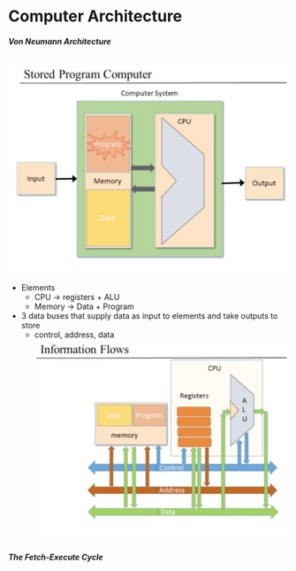 # Computer Architecture

##### Von Neumann Architecture
![StoredProgramComputer](./StoredProgramComputer.png)
* Elements
  * CPU -> registers + ALU
  * Memory -> Data + Program
* 3 data buses that supply data as input to elements and take outputs to store
  * control, address, data
![InformationFlows](./InformationFlows.png)


##### The Fetch-Execute Cycle
